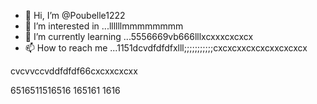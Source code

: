 - 👋 Hi, I’m @Poubelle1222
- 👀 I’m interested in ...llllllmmmmmmmm
- 🌱 I’m currently learning ...5556669vb666lllxcxxxcxcxcx
- 📫 How to reach me ...1151dcvdfdfdfxlll;;;;;;;;;;;cxcxcxxcxcxcxxcxcxcx
<!---kkkkkcxcxcx
Poubelle1222/Poubelle1222 is a ✨ special ✨ reposdddfdffddffgfgfgg6mmmm;;;;cx
--->    cvcvvccvddfdfdf66cxcxxcxcxx
6516511516516
165161
1616
